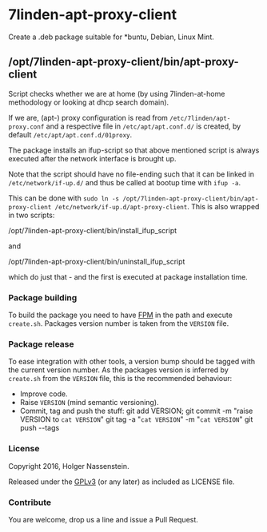 # 7linden-apt-proxy-client

Create a .deb package suitable for \*buntu, Debian, Linux Mint.

## /opt/7linden-apt-proxy-client/bin/apt-proxy-client

Script checks whether we are at home (by using 7linden-at-home methodology or looking at dhcp search domain).

If we are, (apt-) proxy configuration is read from `/etc/7linden/apt-proxy.conf` and a respective file in `/etc/apt/apt.conf.d/` is created, by default `/etc/apt/apt.conf.d/01proxy`.

The package installs an ifup-script so that above mentioned script is always executed after the network interface is brought up.

Note that the script should have no file-ending such that it can be linked in `/etc/network/if-up.d/` and thus be called at bootup time with `ifup -a`.

This can be done with `sudo ln -s /opt/7linden-apt-proxy-client/bin/apt-proxy-client /etc/network/if-up.d/apt-proxy-client`.
This is also wrapped in two scripts:

  /opt/7linden-apt-proxy-client/bin/install_ifup_script

and

  /opt/7linden-apt-proxy-client/bin/uninstall_ifup_script

which do just that - and the first is executed at package installation time.

### Package building

To build the package you need to have [FPM](https://github.com/jordansissel/fpm) in the path and execute `create.sh`.  Packages version number is taken from the `VERSION` file.

### Package release

To ease integration with other tools, a version bump should be tagged with the current version number.
As the packages version is inferred by `create.sh` from the `VERSION` file, this is the recommended behaviour:

  - Improve code.
  - Raise `VERSION` (mind semantic versioning).
  - Commit, tag and push the stuff:
    git add VERSION; git commit -m "raise VERSION to `cat VERSION`"
    git tag -a "`cat VERSION`" -m "`cat VERSION`"
    git push --tags

### License

Copyright 2016, Holger Nassenstein.

Released under the [GPLv3](LICENSE) (or any later) as included as LICENSE file.

### Contribute

You are welcome, drop us a line and issue a Pull Request.

